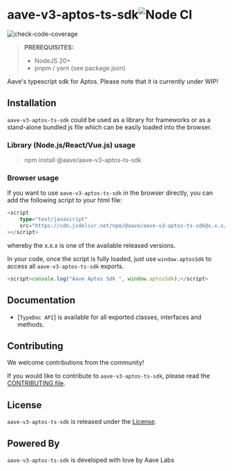 # aave-v3-aptos-ts-sdk![Node CI](https://github.com/aave/aave-v3-aptos-ts-sdk/workflows/Node.js%20CI/badge.svg)

![check-code-coverage](https://img.shields.io/badge/coverage-96.33%25-green)

> **PREREQUISITES:**
> 
>    - NodeJS 20+
>    - pnpm / yarn (see package.json)


Aave's typescript sdk for Aptos. Please note that it is currently under WIP!

## Installation

`aave-v3-aptos-ts-sdk` could be used as a library for frameworks or as a stand-alone bundled js file which can be easily loaded into the browser.

### Library (Node.js/React/Vue.js) usage

> npm install @aave/aave-v3-aptos-ts-sdk

### Browser usage

If you want to use `aave-v3-aptos-ts-sdk` in the browser directly, you can add the following script to your html file:

```ts
<script
    type="text/javascript"
    src="https://cdn.jsdelivr.net/npm/@aave/aave-v3-aptos-ts-sdk@x.x.x/bundle.js"
></script>
```

whereby the x.x.x is one of the available released versions.

In your code, once the script is fully loaded, just use `window.aptosSdk` to access all `aave-v3-aptos-ts-sdk` exports.

```ts
<script>console.log("Aave Aptos Sdk ", window.aptosSdk);</script>
```

## Documentation

- [`TypeDoc API`] is available for all exported classes, interfaces and methods.

## Contributing
We welcome contributions from the community!

If you would like to contribute to `aave-v3-aptos-ts-sdk`, please read the [CONTRIBUTING file](CONTRIBUTING.md).

## License
`aave-v3-aptos-ts-sdk` is released under the [License](LICENSE).

## Powered By
`aave-v3-aptos-ts-sdk` is developed with love by Aave Labs
